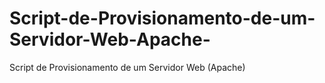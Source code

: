 # Script-de-Provisionamento-de-um-Servidor-Web-Apache-
Script de Provisionamento de um Servidor Web (Apache)

